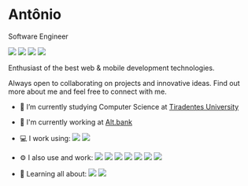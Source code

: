 # Antônio

Software Engineer

<a title="LinkedIn" href="https://www.linkedin.com/in/antonioizaias/"><img src="https://img.shields.io/badge/-antonioizaias-blue?style=flat&logo=linkedin&logoColor=white"></a> <a title="Dev.to" href="https://dev.to/antonioizaias/"><img src="https://img.shields.io/badge/-@antonioizaias-black?style=flat&logo=dev.to&logoColor=white"></a> <a title="E-mail" href="mailto:contato@antonioizaias.dev?subject=Olá,%20Antônio!%20"><img src="https://img.shields.io/badge/-contato@antonioizaias.dev-c14438?style=flat&logo=gmail&logoColor=white"></a> <a title="Spotify" href="https://open.spotify.com/user/31ltuel2raptfhzs6gclhgsz6tne?si=ffe5927259e94f20"><img src="https://img.shields.io/badge/-Antônio-1ED760?style=flat&logo=spotify&logoColor=white"></a>

Enthusiast of the best web & mobile development technologies.

Always open to collaborating on projects and innovative ideas. Find out more about me and feel free to connect with me.

- 🔭 I’m currently studying Computer Science at <a title="Tiradentes University" href="https://www.unit.br/en/undergraduate">Tiradentes University</a>

- 🏢 I'm currently working at <a title="Alt.bank" href="https://www.altbank.com.br">Alt.bank</a>

- 💻 I work using: <a title="Dart" href="#"><img src="https://img.shields.io/badge/-Dart-blue?style=flat&logo=dart"></a> <a title="Flutter" href="#"><img src="https://img.shields.io/badge/-Flutter-blue?style=flat&logo=flutter"></a>

- ⚙️ I also use and work: <a title="Postman" href="#"><img src="https://img.shields.io/badge/-Postman-orange?style=flat&logo=postman&logoColor=white"></a> <a title="Git" href="#"><img src="https://img.shields.io/badge/-Git-f05032?style=flat&logo=git&logoColor=white"></a> <a title="Code" href="#"><img src="https://img.shields.io/badge/-Code-blue?style=flat&logo=visual-studio-code"></a> <a title="JetBrains Tools" href="#"><img src="https://img.shields.io/badge/-JetBrains%20Tools-black?style=flat&logo=jetbrains&logoColor=white"></a> <a title="Silicon" href="#"><img src="https://img.shields.io/badge/-Silicon-grey?style=flat&logo=apple&logoColor=white"></a> <a title="Docker" href="#"><img src="https://img.shields.io/badge/-Docker-0162cc?style=flat&logo=docker&logoColor=white"></a> <a title="Figma" href="#"><img src="https://img.shields.io/badge/-Figma-a259ff?style=flat&logo=figma&logoColor=white"></a>

- 🌱 Learning all about: <a title="JavaScript" href="#"><img src="https://img.shields.io/badge/-JavaScript-black?style=flat&logo=javascript"></a> <a title="Python" href="#"><img src="https://img.shields.io/badge/-Python-1e415e?style=flat&logo=python&logoColor=white"></a>